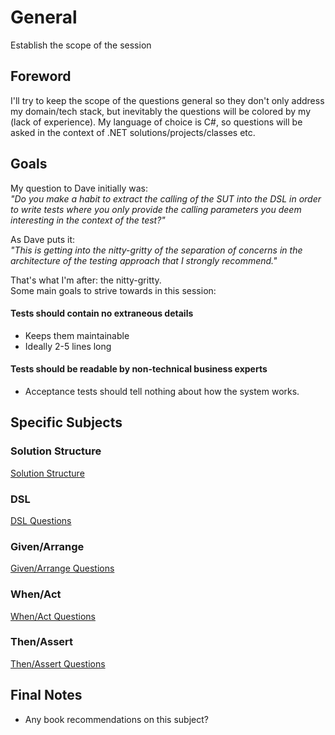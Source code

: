 # General
Establish the scope of the session

## Foreword
I'll try to keep the scope of the questions general so they don't only address my domain/tech stack, but inevitably the questions will be colored by my (lack of experience). My language of choice is C#, so questions will be asked in the context of .NET solutions/projects/classes etc.

## Goals

My question to Dave initially was:  
_"Do you make a habit to extract the calling of the SUT into the DSL in order to write tests where you only provide the calling parameters you deem interesting in the context of the test?"_

As Dave puts it:  
 _"This is getting into the nitty-gritty of the separation of concerns in the architecture of the testing approach that I strongly recommend."_

 That's what I'm after: the nitty-gritty.  
Some main goals to strive towards in this session:

#### Tests should contain no extraneous details
- Keeps them maintainable
- Ideally 2-5 lines long

#### Tests should be readable by non-technical business experts
- Acceptance tests should tell nothing about how the system works.

## Specific Subjects

### Solution Structure
[Solution Structure](./SolutionStructure.md)

### DSL
[DSL Questions](./DSL.md)

### Given/Arrange
[Given/Arrange Questions](./GivenArrange.md)

### When/Act
[When/Act Questions](./WhenAct.md)

### Then/Assert
[Then/Assert Questions](./ThenAssert.md)

## Final Notes
- Any book recommendations on this subject?